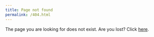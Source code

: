 ```yaml
---
title: Page not found
permalink: /404.html
---
```


The page you are looking for does not exist.
Are you lost? Click [here](https://bot.deriv.com/).
